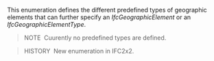 This enumeration defines the different predefined types of geographic elements that can further specify an _IfcGeographicElement_ or an _IfcGeographicElementType_.

> NOTE&nbsp; Cuurently no predefined types are defined.

> HISTORY&nbsp; New enumeration in IFC2x2.